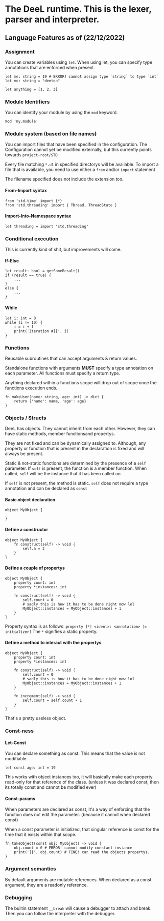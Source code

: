 ﻿# The DeeL runtime. This is the lexer, parser and interpreter.

## Language Features as of (22/12/2022)

### Assignment
You can create variables using `let`.
When using let, you can specify type annotations that are enforced when present.

```
let me: string = 19 # ERROR! cannot assign type `string` to type `int`
let me: string = "deeton"

let anything = [1, 2, 3]
```

### Module Identifiers
You can identify your module by using the `mod` keyword.

```
mod 'my.module'
```

### Module system (based on file names)
You can import files that have been specified in the configuration.
The Configuration cannot yet be modified externally, but this currently points towards `project-root/STD`

Every file matching `*.dl` in specified directorys will be available.
To import a file that is available, you need to use either a `from` and/or `import` statement

The filename specified does not include the extension too.

#### From-Import syntax
```
from 'std.time' import {*}
from 'std.threading' import { Thread, ThreadState }
```

#### Import-Into-Namespace syntax
```
let threading = import 'std.threading'
```

### Conditional execution
This is currently kind of shit, but improvements will come.

#### If-Else
```
let result: bool = getSomeResult()
if (result == true) {
    ...
}
else {
    ...
}
```

#### While
```
let i: int = 0
while (i != 10) {
    i = i + 1
    print('Iteration #{}', i)
}
```

### Functions
Reusable subroutines that can accept arguments & return values.

Standalone functions with arguments **MUST** specify a type annotation on each parameter.
All functions must specify a return type.

Anything declared within a functions scope will drop out of scope once the functions execution ends.

```
fn makeUser(name: string, age: int) -> dict {
    return {'name': name, 'age': age}
}
```

### Objects / Structs
DeeL has objects. They cannot inherit from each other. However, they can have static methods, member functionsand propertys.

They are not fixed and can be dynamically assigned to. Although, any property or function that is present
in the declaration is fixed and will always be present.

Static & not-static functions are determined by the presence of a `self` parameter. If `self`
is present, the function is a member function. When called, `self` will be the instance that it has
been called on.

If `self` is not present, the method is static.
`self` does not require a type annotation and can be declared as `const`

#### Basic object declaration
```
object MyObject {

}
```

#### Define a constructor
```
object MyObject {
    fn construct(self) -> void {
        self.a = 2
    }
}
```

#### Define a couple of propertys
```
object MyObject {
    property count: int
    property *instances: int

    fn construct(self) -> void {
        self.count = 0
        # sadly this is how it has to be done right now lol
        MyObject::instances = MyObject::instances + 1
    }
}
```

Property syntax is as follows:
`property [*] <ident>: <annotation> [= initializer]`
The `*` signifies a static property.

#### Define a method to interact with the propertys
```
object MyObject {
    property count: int
    property *instances: int

    fn construct(self) -> void {
        self.count = 0
        # sadly this is how it has to be done right now lol
        MyObject::instances = MyObject::instances + 1
    }

    fn increment(self) -> void {
        self.count = self.count + 1
    }
}
```

That's a pretty useless object.

### Const-ness

#### Let-Const
You can declare something as const. This means that the value is not modifiable.
```
let const age: int = 19
```

This works with object instances too, it will basically make each property read-only for that
reference of the class. (unless it was declared const, then its totally const and cannot be modified ever)

#### Const-params
When parameters are declared as const, it's a way of enforcing that the function does not
edit the parameter. (because it cannot when declared const)

When a const parameter is initialized, that singular reference is const for the time that
it exists within that scope.

```
fn takeObject(const obj: MyObject) -> void {
    obj.count = 0 # ERROR! cannot modify constant instance
    print('{}', obj.count) # FINE! can read the objects propertys.
}
```

### Argument semantics
By default arguments are mutable references.
When declared as a const argument, they are a readonly reference.

### Debugging
The builtin statement `__break` will cause a debugger to attach and break.
Then you can follow the interpreter with the debugger.